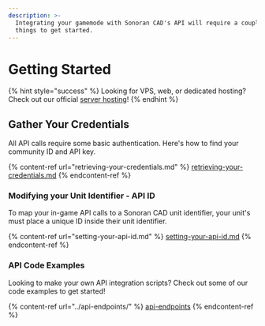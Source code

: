 ```yaml
---
description: >-
  Integrating your gamemode with Sonoran CAD's API will require a couple of
  things to get started.
---
```


# Getting Started

{% hint style="success" %}
Looking for VPS, web, or dedicated hosting? Check out our official [server hosting](broken-reference)!
{% endhint %}

## Gather Your Credentials

All API calls require some basic authentication. Here's how to find your community ID and API key.

{% content-ref url="retrieving-your-credentials.md" %}
[retrieving-your-credentials.md](retrieving-your-credentials.md)
{% endcontent-ref %}

### Modifying your Unit Identifier - API ID

To map your in-game API calls to a Sonoran CAD unit identifier, your unit's must place a unique ID inside their unit identifier.

{% content-ref url="setting-your-api-id.md" %}
[setting-your-api-id.md](setting-your-api-id.md)
{% endcontent-ref %}

### API Code Examples

Looking to make your own API integration scripts? Check out some of our code examples to get started!

{% content-ref url="../api-endpoints/" %}
[api-endpoints](../api-endpoints/)
{% endcontent-ref %}
